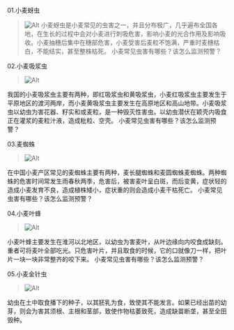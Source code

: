 01.小麦蚜虫
>![Alt](https://gimg2.baidu.com/image_search/src=http%3A%2F%2Fss2.meipian.me%2Fusers%2F19894365%2F4353a8ad7e004ee4a90caef53d99abee.jpg%3Fmeipian-raw%2Fbucket%2Fivwen%2Fkey%2FdXNlcnMvMTk4OTQzNjUvNDM1M2E4YWQ3ZTAwNGVlNGE5MGNhZWY1M2Q5OWFiZWUuanBn%2Fsign%2Fc0fcc47fd9c58cd0544cd451480751db.jpg&refer=http%3A%2F%2Fss2.meipian.me&app=2002&size=f9999,10000&q=a80&n=0&g=0n&fmt=auto?sec=1727150266&t=ce18914977be4ff0cdbacc3b0215eb26)
小麦蚜虫是小麦常见的虫害之一，并且分布极广，几乎遍布全国各地，在生长的过程中会对小麦进行刺吸危害，影响小麦的光合作用及影响吸收。小麦抽穗后集中在穗部危害，小麦受害后麦粒不饱满，严重时麦穗枯白，不能结实，甚至整株枯死。
小麦常见虫害有哪些？该怎么监测预警？

02.小麦吸浆虫
>![Alt](https://gimg2.baidu.com/image_search/src=http%3A%2F%2Fss2.meipian.me%2Fusers%2F7410595%2Fdb391641d74441e2a3feb5c429372a28.jpg%3Fmeipian-raw%2Fbucket%2Fivwen%2Fkey%2FdXNlcnMvNzQxMDU5NS9kYjM5MTY0MWQ3NDQ0MWUyYTNmZWI1YzQyOTM3MmEyOC5qcGc%3D%2Fsign%2F77e79559c81585bb46cc6dac54bb1227.jpg&refer=http%3A%2F%2Fss2.meipian.me&app=2002&size=f9999,10000&q=a80&n=0&g=0n&fmt=auto?sec=1727150294&t=c245821aed84dfb3d906bdfd08180ff7)

我国的小麦吸浆虫主要有两种，即红吸浆虫和黄吸浆虫，小麦红吸浆虫主要发生于平原地区的渡河两岸，而小麦黄吸浆虫主要发生在高原地区和高山地带。小麦吸浆虫以幼虫为害花器、籽实和或麦粒，是一种毁灭性害虫。以幼虫潜伏在颖壳内吸食正在灌浆的麦粒汁液，造成秕粒、空壳。
小麦常见虫害有哪些？该怎么监测预警？

03.麦蜘蛛
>![Alt](https://5b0988e595225.cdn.sohucs.com/images/20180401/4971918fc87a41849fd5320734914fa8.jpeg)

在中国小麦产区常见的麦蜘蛛主要有两种，麦长腿蜘蛛和麦圆蜘蛛麦蜘蛛。两种蜘蛛的危害时间常发生雨春秋两季，危害后，被害麦叶呈白斑，而后变黄，症状轻的造成小麦发育不良，造成植株矮小，症状重的则会造成小麦干枯死亡。
小麦常见虫害有哪些？该怎么监测预警？

04.小麦叶蜂
>![Alt](https://t9.baidu.com/it/u=2764424500,1976468963&fm=193)

小麦叶蜂主要发生在淮河以北地区，以幼虫为害麦叶，从叶边缘向内咬食成缺刻。重者可将麦叶全部吃光。只危害叶片，并且取食的时候，它的口就像刀一样，把叶片一块一块非常整齐的咬下来。
小麦常见虫害有哪些？该怎么监测预警？

05.小麦金针虫
>![Alt](https://5b0988e595225.cdn.sohucs.com/images/20171103/77d0a53420fa4b77940c2b742059a8f4.jpeg)

幼虫在土中取食播下的种子，以其胚乳为食，致使其不能发言。如果已经出苗的幼芽，则会为害其须根、主根和茎部，致使作物枯萎致死，造成缺苗断垄，甚至全田毁种。

